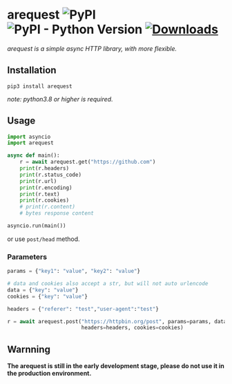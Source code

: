 # arequest ![PyPI](https://img.shields.io/pypi/v/arequest) ![PyPI - Python Version](https://img.shields.io/pypi/pyversions/arequest) [![Downloads](https://pepy.tech/badge/arequest)](https://pepy.tech/project/arequest)
_arequest is a simple async HTTP library, with more flexible._  
  
## Installation
`pip3 install arequest`  
  
*note: python3.8 or higher is required.*  
  
## Usage
``` python
import asyncio
import arequest

async def main():
    r = await arequest.get("https://github.com")
    print(r.headers)
    print(r.status_code)
    print(r.url)
    print(r.encoding)
    print(r.text)
    print(r.cookies)
    # print(r.content)
    # bytes response content

asyncio.run(main())
```
or use `post/head` method.

### Parameters
``` python
params = {"key1": "value", "key2": "value"}

# data and cookies also accept a str, but will not auto urlencode
data = {"key": "value"}
cookies = {"key": "value"}

headers = {"referer": "test","user-agent":"test"}

r = await arequest.post("https://httpbin.org/post", params=params, data=data,
                        headers=headers, cookies=cookies)

```
  
  
  
## Warnning
**The arequest is still in the early development stage, please do not use it in the production environment.**


